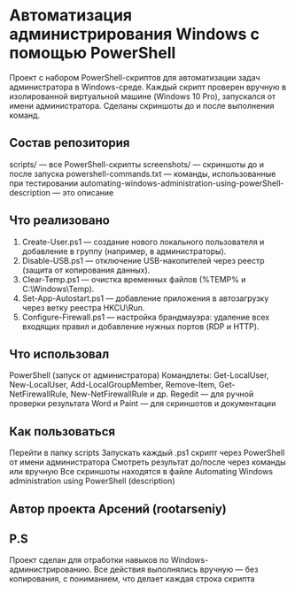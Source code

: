 # Автоматизация администрирования Windows с помощью PowerShell
Проект с набором PowerShell-скриптов для автоматизации задач администратора в Windows-среде. Каждый скрипт проверен вручную в изолированной виртуальной машине (Windows 10 Pro), запускался от имени администратора. Сделаны скриншоты до и после выполнения команд.

## Состав репозитория
scripts/                       — все PowerShell-скрипты
screenshots/                   — скриншоты до и после запуска
powershell-commands.txt        — команды, использованные при тестировании
automating-windows-administration-using-powerShell-description          — это описание

## Что реализовано
1. Create-User.ps1 — создание нового локального пользователя и добавление в группу (например, в администраторы).
2. Disable-USB.ps1 — отключение USB-накопителей через реестр (защита от копирования данных).
3. Clear-Temp.ps1 — очистка временных файлов (%TEMP% и C:\Windows\Temp).
4. Set-App-Autostart.ps1 — добавление приложения в автозагрузку через ветку реестра HKCU\Run.
5. Configure-Firewall.ps1 — настройка брандмауэра: удаление всех входящих правил и добавление нужных портов (RDP и HTTP).

## Что использовал
PowerShell (запуск от администратора)
Командлеты: Get-LocalUser, New-LocalUser, Add-LocalGroupMember, Remove-Item, Get-NetFirewallRule, New-NetFirewallRule и др.
Regedit — для ручной проверки результата
Word и Paint — для скриншотов и документации

## Как пользоваться
Перейти в папку scripts
Запускать каждый .ps1 скрипт через PowerShell от имени администратора
Смотреть результат до/после через команды или вручную
Все скриншоты находятся в файле Automating Windows administration using PowerShell (description)

## Автор проекта Арсений (rootarseniy)

## P.S
Проект сделан для отработки навыков по Windows-администрированию.
Все действия выполнялись вручную — без копирования, с пониманием, что делает каждая строка скрипта
